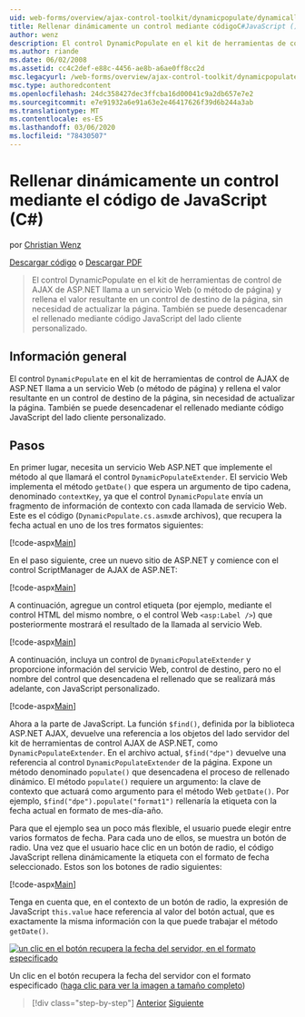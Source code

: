 ```yaml
---
uid: web-forms/overview/ajax-control-toolkit/dynamicpopulate/dynamically-populating-a-control-using-javascript-code-cs
title: Rellenar dinámicamente un control mediante códigoC#JavaScript () | Microsoft Docs
author: wenz
description: El control DynamicPopulate en el kit de herramientas de control de AJAX de ASP.NET llama a un servicio Web (o método de página) y rellena el valor resultante en un control de destino en t...
ms.author: riande
ms.date: 06/02/2008
ms.assetid: cc4c2def-e88c-4456-ae8b-a6ae0ff8cc2d
msc.legacyurl: /web-forms/overview/ajax-control-toolkit/dynamicpopulate/dynamically-populating-a-control-using-javascript-code-cs
msc.type: authoredcontent
ms.openlocfilehash: 24dc358427dec3ffcba16d00041c9a2db657e7e2
ms.sourcegitcommit: e7e91932a6e91a63e2e46417626f39d6b244a3ab
ms.translationtype: MT
ms.contentlocale: es-ES
ms.lasthandoff: 03/06/2020
ms.locfileid: "78430507"
---
```

# <a name="dynamically-populating-a-control-using-javascript-code-c"></a>Rellenar dinámicamente un control mediante el código de JavaScript (C#)

por [Christian Wenz](https://github.com/wenz)

[Descargar código](https://download.microsoft.com/download/d/8/f/d8f2f6f9-1b7c-46ad-9252-e1fc81bdea3e/dynamicpopulate1.cs.zip) o [Descargar PDF](https://download.microsoft.com/download/b/6/a/b6ae89ee-df69-4c87-9bfb-ad1eb2b23373/dynamicpopulate1CS.pdf)

> El control DynamicPopulate en el kit de herramientas de control de AJAX de ASP.NET llama a un servicio Web (o método de página) y rellena el valor resultante en un control de destino de la página, sin necesidad de actualizar la página. También se puede desencadenar el rellenado mediante código JavaScript del lado cliente personalizado.

## <a name="overview"></a>Información general

El control `DynamicPopulate` en el kit de herramientas de control de AJAX de ASP.NET llama a un servicio Web (o método de página) y rellena el valor resultante en un control de destino de la página, sin necesidad de actualizar la página. También se puede desencadenar el rellenado mediante código JavaScript del lado cliente personalizado.

## <a name="steps"></a>Pasos

En primer lugar, necesita un servicio Web ASP.NET que implemente el método al que llamará el control `DynamicPopulateExtender`. El servicio Web implementa el método `getDate()` que espera un argumento de tipo cadena, denominado `contextKey`, ya que el control `DynamicPopulate` envía un fragmento de información de contexto con cada llamada de servicio Web. Este es el código (`DynamicPopulate.cs.asmx`de archivos), que recupera la fecha actual en uno de los tres formatos siguientes:

[!code-aspx[Main](dynamically-populating-a-control-using-javascript-code-cs/samples/sample1.aspx)]

En el paso siguiente, cree un nuevo sitio de ASP.NET y comience con el control ScriptManager de AJAX de ASP.NET:

[!code-aspx[Main](dynamically-populating-a-control-using-javascript-code-cs/samples/sample2.aspx)]

A continuación, agregue un control etiqueta (por ejemplo, mediante el control HTML del mismo nombre, o el control Web `<asp:Label />`) que posteriormente mostrará el resultado de la llamada al servicio Web.

[!code-aspx[Main](dynamically-populating-a-control-using-javascript-code-cs/samples/sample3.aspx)]

A continuación, incluya un control de `DynamicPopulateExtender` y proporcione información del servicio Web, control de destino, pero no el nombre del control que desencadena el rellenado que se realizará más adelante, con JavaScript personalizado.

[!code-aspx[Main](dynamically-populating-a-control-using-javascript-code-cs/samples/sample4.aspx)]

Ahora a la parte de JavaScript. La función `$find()`, definida por la biblioteca ASP.NET AJAX, devuelve una referencia a los objetos del lado servidor del kit de herramientas de control AJAX de ASP.NET, como `DynamicPopulateExtender`. En el archivo actual, `$find("dpe")` devuelve una referencia al control `DynamicPopulateExtender` de la página. Expone un método denominado `populate()` que desencadena el proceso de rellenado dinámico. El método `populate()` requiere un argumento: la clave de contexto que actuará como argumento para el método Web `getDate()`. Por ejemplo, `$find("dpe").populate("format1")` rellenaría la etiqueta con la fecha actual en formato de mes-día-año.

Para que el ejemplo sea un poco más flexible, el usuario puede elegir entre varios formatos de fecha. Para cada uno de ellos, se muestra un botón de radio. Una vez que el usuario hace clic en un botón de radio, el código JavaScript rellena dinámicamente la etiqueta con el formato de fecha seleccionado. Estos son los botones de radio siguientes:

[!code-aspx[Main](dynamically-populating-a-control-using-javascript-code-cs/samples/sample5.aspx)]

Tenga en cuenta que, en el contexto de un botón de radio, la expresión de JavaScript `this.value` hace referencia al valor del botón actual, que es exactamente la misma información con la que puede trabajar el método `getDate()`.

[![un clic en el botón recupera la fecha del servidor, en el formato especificado](dynamically-populating-a-control-using-javascript-code-cs/_static/image2.png)](dynamically-populating-a-control-using-javascript-code-cs/_static/image1.png)

Un clic en el botón recupera la fecha del servidor con el formato especificado ([haga clic para ver la imagen a tamaño completo](dynamically-populating-a-control-using-javascript-code-cs/_static/image3.png))

> [!div class="step-by-step"]
> [Anterior](dynamically-populating-a-control-cs.md)
> [Siguiente](using-dynamicpopulate-with-a-user-control-and-javascript-cs.md)
